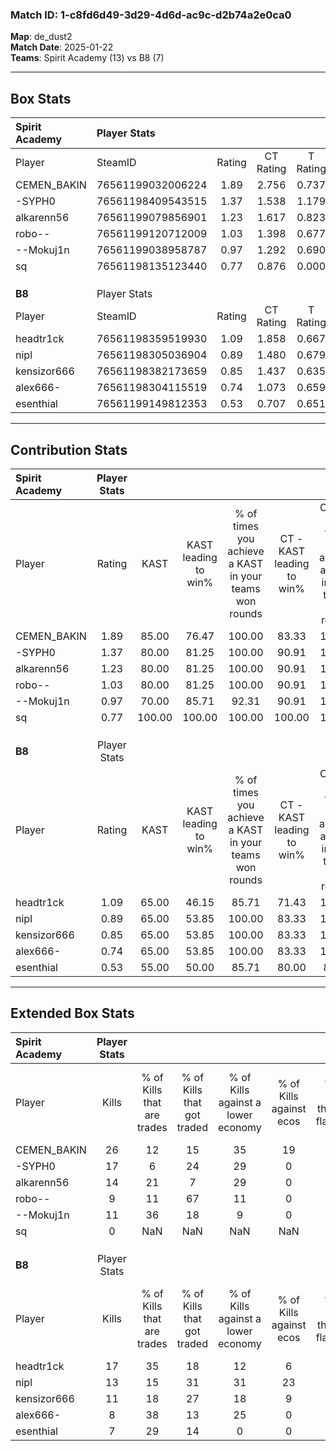 ### Match ID: 1-c8fd6d49-3d29-4d6d-ac9c-d2b74a2e0ca0  
**Map**: de_dust2  
**Match Date**: 2025-01-22  
**Teams**: Spirit Academy (13) vs B8 (7)  

---  

## Box Stats  

| **Spirit Academy** | Player Stats      |        |           |          |        |       |       |         |        |      |     |
| :- | :- | :-: | :-: | :-: | :-: | :-: | :-: | :-: | :-: | :-: | :-: |
| Player             | SteamID           | Rating | CT Rating | T Rating |  KAST  |  ADR  | Kills | Assists | Deaths | K/D  | HS% |
| CEMEN_BAKIN        | 76561199032006224 |  1.89  |   2.756   |  0.737   | 85.00  | 110.6 |  26   |    5    |   11   | 2.36 | 65  |
| -SYPH0             | 76561198409543515 |  1.37  |   1.538   |  1.179   | 80.00  | 73.2  |  17   |    4    |   10   | 1.70 | 64  |
| alkarenn56         | 76561199079856901 |  1.23  |   1.617   |  0.823   | 80.00  | 65.1  |  14   |    8    |   10   | 1.40 | 28  |
| robo--             | 76561199120712009 |  1.03  |   1.398   |  0.677   | 80.00  | 78.2  |   9   |   13    |   12   | 0.75 | 33  |
| --Mokuj1n          | 76561199038958787 |  0.97  |   1.292   |  0.690   | 70.00  | 64.3  |  11   |    7    |   12   | 0.92 | 45  |
| sq                 | 76561198135123440 |  0.77  |   0.876   |  0.000   | 100.00 |  2.7  |   0   |    0    |   1    | 0.00 |  0  |
|                    |                   |        |           |          |        |       |       |         |        |      |     |
|                    |                   |        |           |          |        |       |       |         |        |      |     |
|                    |                   |        |           |          |        |       |       |         |        |      |     |
| **B8**             | Player Stats      |        |           |          |        |       |       |         |        |      |     |
| Player             | SteamID           | Rating | CT Rating | T Rating |  KAST  |  ADR  | Kills | Assists | Deaths | K/D  | HS% |
| headtr1ck          | 76561198359519930 |  1.09  |   1.858   |  0.667   | 65.00  | 77.0  |  17   |    5    |   17   | 1.00 | 23  |
| nipl               | 76561198305036904 |  0.89  |   1.480   |  0.679   | 65.00  | 60.7  |  13   |    5    |   16   | 0.81 | 38  |
| kensizor666        | 76561198382173659 |  0.85  |   1.437   |  0.635   | 65.00  | 65.9  |  11   |    5    |   15   | 0.73 | 54  |
| alex666-           | 76561198304115519 |  0.74  |   1.073   |  0.659   | 65.00  | 65.8  |   8   |    5    |   14   | 0.57 | 62  |
| esenthial          | 76561199149812353 |  0.53  |   0.707   |  0.651   | 55.00  | 47.1  |   7   |    2    |   15   | 0.47 | 42  |
---  

## Contribution Stats  

| **Spirit Academy** | Player Stats |        |                      |                                                        |                           |                                                             |                          |                                                            |
| :- | :-: | :-: | :-: | :-: | :-: | :-: | :-: | :-: |
| Player             |    Rating    |  KAST  | KAST leading to win% | % of times you achieve a KAST in your teams won rounds | CT - KAST leading to win% | CT - % of times you achieve a KAST in your teams won rounds | T - KAST leading to win% | T - % of times you achieve a KAST in your teams won rounds |
| CEMEN_BAKIN        |     1.89     | 85.00  |        76.47         |                         100.00                         |           83.33           |                           100.00                            |          60.00           |                           100.00                           |
| -SYPH0             |     1.37     | 80.00  |        81.25         |                         100.00                         |           90.91           |                           100.00                            |          60.00           |                           100.00                           |
| alkarenn56         |     1.23     | 80.00  |        81.25         |                         100.00                         |           90.91           |                           100.00                            |          60.00           |                           100.00                           |
| robo--             |     1.03     | 80.00  |        81.25         |                         100.00                         |           90.91           |                           100.00                            |          60.00           |                           100.00                           |
| --Mokuj1n          |     0.97     | 70.00  |        85.71         |                         92.31                          |           90.91           |                           100.00                            |          66.67           |                           66.67                            |
| sq                 |     0.77     | 100.00 |        100.00        |                         100.00                         |          100.00           |                           100.00                            |           0.00           |                            0.00                            |
|                    |              |        |                      |                                                        |                           |                                                             |                          |                                                            |
|                    |              |        |                      |                                                        |                           |                                                             |                          |                                                            |
|                    |              |        |                      |                                                        |                           |                                                             |                          |                                                            |
| **B8**             | Player Stats |        |                      |                                                        |                           |                                                             |                          |                                                            |
| Player             |    Rating    |  KAST  | KAST leading to win% | % of times you achieve a KAST in your teams won rounds | CT - KAST leading to win% | CT - % of times you achieve a KAST in your teams won rounds | T - KAST leading to win% | T - % of times you achieve a KAST in your teams won rounds |
| headtr1ck          |     1.09     | 65.00  |        46.15         |                         85.71                          |           71.43           |                           100.00                            |          16.67           |                           50.00                            |
| nipl               |     0.89     | 65.00  |        53.85         |                         100.00                         |           83.33           |                           100.00                            |          28.57           |                           100.00                           |
| kensizor666        |     0.85     | 65.00  |        53.85         |                         100.00                         |           83.33           |                           100.00                            |          28.57           |                           100.00                           |
| alex666-           |     0.74     | 65.00  |        53.85         |                         100.00                         |           83.33           |                           100.00                            |          28.57           |                           100.00                           |
| esenthial          |     0.53     | 55.00  |        50.00         |                         85.71                          |           80.00           |                            80.00                            |          28.57           |                           100.00                           |
---  

## Extended Box Stats  

| **Spirit Academy** | Player Stats |                            |                            |                                    |                         |                              |                                 |        |                             |                                     |                          |                               |                            |
| :- | :-: | :-: | :-: | :-: | :-: | :-: | :-: | :-: | :-: | :-: | :-: | :-: | :-: |
| Player             |    Kills     | % of Kills that are trades | % of Kills that got traded | % of Kills against a lower economy | % of Kills against ecos | % of Kills that are flawless | % of Kills that are close duels | Deaths | % of Deaths that get traded | % of Deaths against a lower economy | % of Deaths against ecos | % of Deaths that are flawless | % of Deaths that are close |
| CEMEN_BAKIN        |      26      |             12             |             15             |                 35                 |           19            |              69              |                4                |   11   |             18              |                  9                  |            0             |              64               |             0              |
| -SYPH0             |      17      |             6              |             24             |                 29                 |            0            |              82              |                0                |   10   |             10              |                  0                  |            0             |              60               |             10             |
| alkarenn56         |      14      |             21             |             7              |                 29                 |            0            |              71              |                0                |   10   |             20              |                  0                  |            0             |              80               |             10             |
| robo--             |      9       |             11             |             67             |                 11                 |            0            |              78              |                0                |   12   |             25              |                  8                  |            0             |              58               |             25             |
| --Mokuj1n          |      11      |             36             |             18             |                 9                  |            0            |              73              |                9                |   12   |             25              |                 17                  |            8             |              75               |             8              |
| sq                 |      0       |            NaN             |            NaN             |                NaN                 |           NaN           |             NaN              |               NaN               |   1    |             100             |                  0                  |            0             |               0               |             0              |
|                    |              |                            |                            |                                    |                         |                              |                                 |        |                             |                                     |                          |                               |                            |
|                    |              |                            |                            |                                    |                         |                              |                                 |        |                             |                                     |                          |                               |                            |
|                    |              |                            |                            |                                    |                         |                              |                                 |        |                             |                                     |                          |                               |                            |
| **B8**             | Player Stats |                            |                            |                                    |                         |                              |                                 |        |                             |                                     |                          |                               |                            |
| Player             |    Kills     | % of Kills that are trades | % of Kills that got traded | % of Kills against a lower economy | % of Kills against ecos | % of Kills that are flawless | % of Kills that are close duels | Deaths | % of Deaths that get traded | % of Deaths against a lower economy | % of Deaths against ecos | % of Deaths that are flawless | % of Deaths that are close |
| headtr1ck          |      17      |             35             |             18             |                 12                 |            6            |              53              |               18                |   17   |             12              |                  6                  |            0             |              82               |             6              |
| nipl               |      13      |             15             |             31             |                 31                 |           23            |              69              |               15                |   16   |             25              |                  0                  |            0             |              94               |             0              |
| kensizor666        |      11      |             18             |             27             |                 18                 |            9            |              73              |                9                |   15   |             27              |                  7                  |            0             |              80               |             7              |
| alex666-           |      8       |             38             |             13             |                 25                 |            0            |              75              |                0                |   14   |             21              |                  0                  |            0             |              43               |             0              |
| esenthial          |      7       |             29             |             14             |                 0                  |            0            |              71              |                0                |   15   |             27              |                  0                  |            0             |              67               |             0              |
